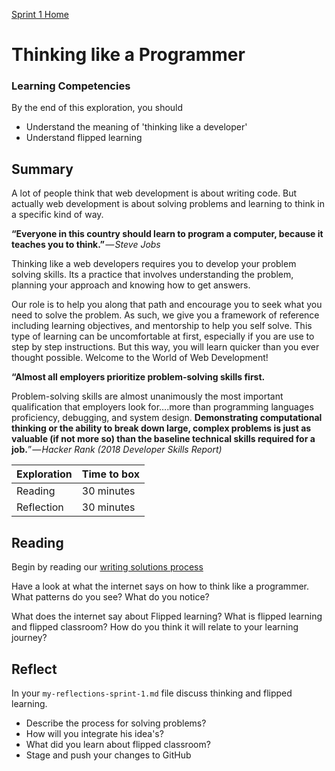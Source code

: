 [Sprint 1 Home](README.md)

# Thinking like a Programmer

### Learning Competencies
By the end of this exploration, you should

- Understand the meaning of 'thinking like a developer'
- Understand flipped learning

## Summary
A lot of people think that web development is about writing code. But actually web development is about solving problems and learning to think in a specific kind of way.

__“Everyone in this country should learn to program a computer, because it teaches you to think.”__ _— Steve Jobs_

Thinking like a web developers requires you to develop your problem solving skills. Its a practice that involves understanding the problem, planning your approach and knowing how to get answers. 

Our role is to help you along that path and encourage you to seek what you need to solve the problem. As such, we give you a framework of reference including learning objectives, and mentorship to help you self solve. This type of learning can be uncomfortable at first, especially if you are use to step by step instructions. But this way, you will learn quicker than you ever thought possible. Welcome to the World of Web Development!

__“Almost all employers prioritize problem-solving skills first.__  

Problem-solving skills are almost unanimously the most important qualification that employers look for….more than programming languages proficiency, debugging, and system design. __Demonstrating computational thinking or the ability to break down large, complex problems is just as valuable (if not more so) than the baseline technical skills required for a job.__” _— Hacker Rank (2018 Developer Skills Report)_ 


Exploration | Time to box |
------------|----------|
Reading | 30 minutes
Reflection | 30 minutes |


## Reading
Begin by reading our [writing solutions process](/resources/writing-solutions.md)

Have a look at what the internet says on how to think like a programmer.
What patterns do you see? What do you notice?

What does the internet say about Flipped learning? What is flipped learning and flipped classroom? How do you think it will relate to your learning journey?


## Reflect

In your `my-reflections-sprint-1.md` file discuss thinking and flipped learning.

- Describe the process for solving problems?
- How will you integrate his idea's?
- What did you learn about flipped classroom?
- Stage and push your changes to GitHub
